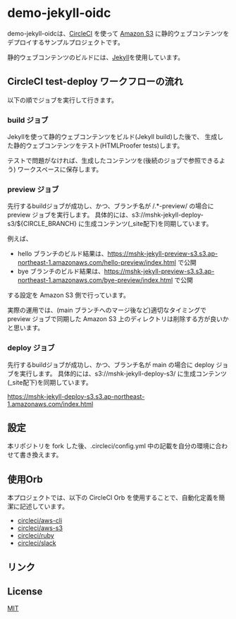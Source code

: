 # demo-jekyll-oidc
demo-jekyll-oidcは、[CircleCI](https://circleci.com/ja/) を使って [Amazon S3](https://aws.amazon.com/jp/s3/) に静的ウェブコンテンツをデプロイするサンプルプロジェクトです。

静的ウェブコンテンツのビルドには、[Jekyll](http://jekyllrb-ja.github.io)を使用しています。

## CircleCI test-deploy ワークフローの流れ
以下の順でジョブを実行して行きます。

### build ジョブ
Jekyllを使って静的ウェブコンテンツをビルド(Jekyll build)した後で、
生成した静的ウェブコンテンツをテスト(HTMLProofer tests)します。

テストで問題がなければ、生成したコンテンツを(後続のジョブで参照できるよう)
ワークスペースに保存します。

### preview ジョブ
先行するbuildジョブが成功し、かつ、ブランチ名が /.*-preview/ の場合に preview ジョブを実行します。
具体的には、s3://mshk-jekyll-deploy-s3/${CIRCLE_BRANCH} に生成コンテンツ(_site配下)を同期しています。

例えば、
- hello ブランチのビルド結果は、https://mshk-jekyll-preview-s3.s3.ap-northeast-1.amazonaws.com/hello-preview/index.html で公開
- bye ブランチのビルド結果は、https://mshk-jekyll-preview-s3.s3.ap-northeast-1.amazonaws.com/bye-preview/index.html で公開

する設定を Amazon S3 側で行っています。

実際の運用では、(main ブランチへのマージ後など)適切なタイミングで preview ジョブで同期した Amazon S3 上のディレクトリは削除する方が良いかと思います。

### deploy ジョブ
先行するbuildジョブが成功し、かつ、ブランチ名が main の場合に deploy ジョブを実行します。
具体的には、s3://mshk-jekyll-deploy-s3/ に生成コンテンツ(_site配下)を同期しています。

https://mshk-jekyll-deploy-s3.s3.ap-northeast-1.amazonaws.com/index.html 

## 設定
本リポジトリを fork した後、.circleci/config.yml 中の記載を自分の環境に合わせて書き換えます。

## 使用Orb
本プロジェクトでは、以下の CircleCI Orb を使用することで、自動化定義を簡潔に記述しています。
- [circleci/aws-cli](https://circleci.com/developer/ja/orbs/orb/circleci/aws-cli)
- [circleci/aws-s3](https://circleci.com/developer/orbs/orb/circleci/aws-s3)
- [circleci/ruby](https://circleci.com/developer/orbs/orb/circleci/ruby)
- [circleci/slack](https://circleci.com/developer/orbs/orb/circleci/slack)

## リンク

## License
[MIT](https://choosealicense.com/licenses/mit/)
